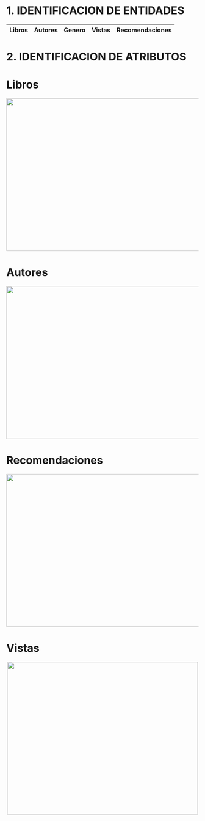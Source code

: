 # 1.	IDENTIFICACION DE ENTIDADES

| Libros | Autores | Genero  | Vistas | Recomendaciones|
|--------|---------|---------|--------|----------------|

# 2.	IDENTIFICACION DE ATRIBUTOS

# Libros
<p align="center">
  <img width="800" height="400" src="https://github.com/srzzuares/DDI_Integradora_BOOKFASH/assets/84793967/f018d965-7511-4dd4-89a5-eb13df0e1891">
</p>

# Autores

<p align="center">
  <img width="800" height="400" src="https://github.com/srzzuares/DDI_Integradora_BOOKFASH/assets/84793967/bff7ed9a-f425-4f15-a787-4a0481e24037">
</p>

# Recomendaciones 
<p align="center">
  <img width="800" height="400" src="https://github.com/srzzuares/DDI_Integradora_BOOKFASH/assets/84793967/c40abee3-bd43-42f4-9e36-ae9a8323b5ac">
</p>

# Vistas
<p align="center">
  <img width="500" height="400" src="https://github.com/srzzuares/DDI_Integradora_BOOKFASH/assets/84793967/f08caf5b-8b83-4184-822a-b5f7abf70cc5">
</p>




